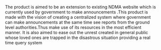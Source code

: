 The product is aimed to be an extension to existing NDMA website which is currently used by government to make announcements .This product is made with the vision of creating a centralized system where government can make announcements at the same time see reports from the ground level authorities.Thus make use of its resources in the most efficient manner.
 It is also aimed to ease out the unrest created in general public whose loved ones are trapped in the disastrous situation providing a real time query system
